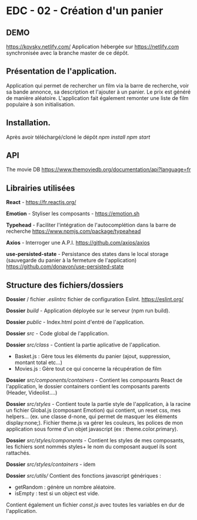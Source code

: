 # EDC - 02 - Création d'un panier

## DEMO

https://kovsky.netlify.com/
Application hébergée sur https://netlify.com synchronisée avec la branche master de ce dépôt.

## Présentation de l'application.

Application qui permet de rechercher un film via la barre de recherche, voir sa bande annonce, sa description et l'ajouter à un panier.
Le prix est généré de manière aléatoire.
L'application fait également remonter une liste de film populaire à son initialisation.

## Installation.

Après avoir téléchargé/cloné le dépôt
_npm install_
_npm start_

## API

The movie DB https://www.themoviedb.org/documentation/api?language=fr

## Librairies utilisées

**React** - https://fr.reactjs.org/

**Emotion** - Styliser les composants - https://emotion.sh

**Typehead** - Faciliter l'intégration de l'autocomplétion dans la barre de recherche https://www.npmjs.com/package/typeahead

**Axios** - Interroger une A.P.I. https://github.com/axios/axios

**use-persisted-state** - Persistance des states dans le local storage (sauvegarde du panier à la fermeture de l'application) https://github.com/donavon/use-persisted-state

## Structure des fichiers/dossiers

**Dossier** / fichier _.eslintrc_ fichier de configuration Eslint. https://eslint.org/

**Dossier** _build_ - Application déployée sur le serveur (npm run build).

**Dossier** _public_ - Index.html point d'entré de l'application.

**Dossier** _src_ - Code global de l'application.

**Dossier** _src/class_ - Contient la partie aplicative de l'application.

- Basket.js : Gère tous les éléments du panier (ajout, suppression, montant total etc...)
- Movies.js : Gère tout ce qui concerne la récupération de film

**Dossier** _src/components/containers_ - Contient les composants React de l'application, le dossier containers contient les composants parents (Header, Videolist....)

**Dossier** _src/styles_ - Contient toute la partie style de l'application, à la racine un fichier Global.js (composant Emotion) qui contient, un reset css, mes helpers... (ex. une classe d-none, qui permet de masquer les éléments display:none;). Fichier theme.js va gérer les couleurs, les polices de mon application sous forme d'un objet javascript (ex : theme.color.primary).

**Dossier** _src/styles/components_ - Contient les styles de mes composants, les fichiers sont nommés styles+ le nom du composant auquel ils sont rattachés.

**Dossier** _src/styles/containers_ - idem

**Dossier** _src/utils/_
Contient des fonctions javascript génériques :

- getRandom : génère un nombre aléatoire.
- isEmpty : test si un object est vide.

Contient également un fichier _const.js_ avec toutes les variables en dur de l'application.

